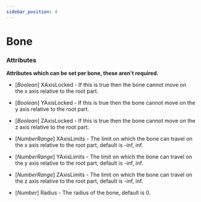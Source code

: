 ```yaml
---
sidebar_position: 4
---
```

# Bone

### Attributes

**Attributes which can be set per bone, these aren't required.**

- \[*Boolean*\] XAxisLocked - If this is true then the bone cannot move on the x axis relative to the root part.

- \[*Boolean*\] YAxisLocked - If this is true then the bone cannot move on the y axis relative to the root part.

- \[*Boolean*\] ZAxisLocked - If this is true then the bone cannot move on the z axis relative to the root part.

- \[*NumberRange*\] XAxisLimits - The limit on which the bone can travel on the x axis relative to the root part, default is -inf, inf.

- \[*NumberRange*\] YAxisLimits - The limit on which the bone can travel on the y axis relative to the root part, default is -inf, inf.

- \[*NumberRange*\] ZAxisLimits - The limit on which the bone can travel on the z axis relative to the root part, default is -inf, inf.

- \[*Number*\] Radius - The radius of the bone, default is 0.
